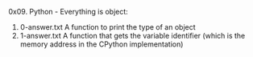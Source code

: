 0x09. Python - Everything is object:

1.	0-answer.txt	A function to print the type of an object
2.	1-answer.txt	A function that gets the variable identifier (which is the memory address in the CPython implementation)
